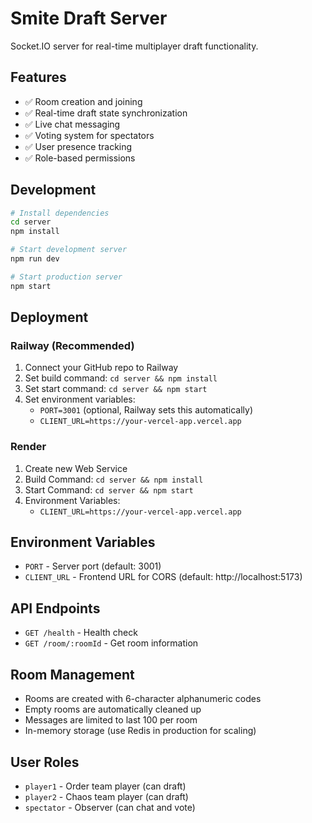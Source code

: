 # Smite Draft Server

Socket.IO server for real-time multiplayer draft functionality.

## Features

- ✅ Room creation and joining
- ✅ Real-time draft state synchronization
- ✅ Live chat messaging
- ✅ Voting system for spectators
- ✅ User presence tracking
- ✅ Role-based permissions

## Development

```bash
# Install dependencies
cd server
npm install

# Start development server
npm run dev

# Start production server
npm start
```

## Deployment

### Railway (Recommended)

1. Connect your GitHub repo to Railway
2. Set build command: `cd server && npm install`
3. Set start command: `cd server && npm start`
4. Set environment variables:
   - `PORT=3001` (optional, Railway sets this automatically)
   - `CLIENT_URL=https://your-vercel-app.vercel.app`

### Render

1. Create new Web Service
2. Build Command: `cd server && npm install` 
3. Start Command: `cd server && npm start`
4. Environment Variables:
   - `CLIENT_URL=https://your-vercel-app.vercel.app`

## Environment Variables

- `PORT` - Server port (default: 3001)
- `CLIENT_URL` - Frontend URL for CORS (default: http://localhost:5173)

## API Endpoints

- `GET /health` - Health check
- `GET /room/:roomId` - Get room information

## Room Management

- Rooms are created with 6-character alphanumeric codes
- Empty rooms are automatically cleaned up
- Messages are limited to last 100 per room
- In-memory storage (use Redis in production for scaling)

## User Roles

- `player1` - Order team player (can draft)
- `player2` - Chaos team player (can draft)  
- `spectator` - Observer (can chat and vote)